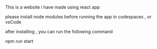 This is a website i have made using react app 


please install node modules before running the app in codespaces , or vsCode


after installing , you can run the following command 

npm run start
